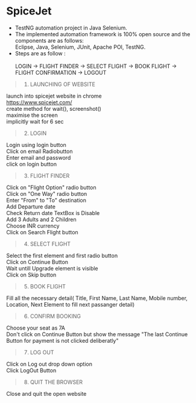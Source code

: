 # SpiceJet

* TestNG automation project in Java Selenium.</br>
* The implemented automation framework is 100% open source and the components are as follows: </br>Eclipse, Java, Selenium, JUnit, Apache POI, TestNG.</br>
* Steps are as follow : </br></br>
LOGIN -> FLIGHT FINDER -> SELECT FLIGHT -> BOOK FLIGHT -> FLIGHT CONFIRMATION -> LOGOUT

> 1. LAUNCHING OF WEBSITE 

launch into spicejet website in chrome</br>
	https://www.spicejet.com/</br>
	create method for wait(), screenshot()</br>
	maximise the screen</br>
	implicitly wait for 6 sec</br>

> 2. LOGIN
	
  Login using login button</br>
	Click on email Radiobutton </br>
	Enter email and password</br>
	click on login button</br>

> 3. FLIGHT FINDER
	
  Click on "Flight Option" radio button</br> 
	Click on "One Way" radio button </br>
	Enter "From" to "To" destination</br>
	Add Departure date </br>
	Check Return date TextBox is Disable </br>
	Add 3 Adults and 2 Children</br>
	Choose INR currency</br>
	Click on Search Flight button</br>

> 4. SELECT FLIGHT
	
  Select the first element and first radio button</br>
	Click on Continue Button </br>
	Wait untill Upgrade element is visible</br> 
	Click on Skip button</br>

> 5. BOOK FLIGHT
	
  Fill all the necessary detail( Title, First Name, Last Name, Mobile number, Location, Next Element to fill next passanger detail) </br>

> 6. CONFIRM BOOKING 
	
  Choose your seat as 7A </br>
	Don't click on Continue Button but show the message "The last Continue Button for payment is not clicked deliberatly"</br>

> 7. LOG OUT 
	
  Click on Log out drop down option</br>
	Click LogOut Button</br>

> 8. QUIT THE BROWSER

Close and quit the open website</br>
